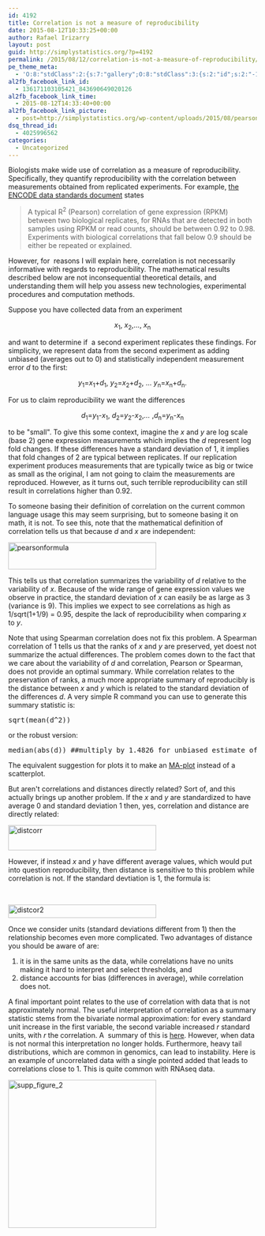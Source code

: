 ```yaml
---
id: 4192
title: Correlation is not a measure of reproducibility
date: 2015-08-12T10:33:25+00:00
author: Rafael Irizarry
layout: post
guid: http://simplystatistics.org/?p=4192
permalink: /2015/08/12/correlation-is-not-a-measure-of-reproducibility/
pe_theme_meta:
  - 'O:8:"stdClass":2:{s:7:"gallery";O:8:"stdClass":3:{s:2:"id";s:2:"-1";s:5:"width";s:0:"";s:6:"height";s:0:"";}s:5:"video";O:8:"stdClass":1:{s:2:"id";s:2:"-1";}}'
al2fb_facebook_link_id:
  - 136171103105421_843690649020126
al2fb_facebook_link_time:
  - 2015-08-12T14:33:40+00:00
al2fb_facebook_link_picture:
  - post=http://simplystatistics.org/wp-content/uploads/2015/08/pearsonformula-300x55.png
dsq_thread_id:
  - 4025996562
categories:
  - Uncategorized
---
```

Biologists make wide use of correlation as a measure of reproducibility. Specifically, they quantify reproducibility with the correlation between measurements obtained from replicated experiments. For example, [the ENCODE data standards document](https://genome.ucsc.edu/ENCODE/protocols/dataStandards/ENCODE_RNAseq_Standards_V1.0.pdf) states

> A typical R<sup>2</sup> (Pearson) correlation of gene expression (RPKM) between two biological replicates, for RNAs that are detected in both samples using RPKM or read counts, should be between 0.92 to 0.98. Experiments with biological correlations that fall below 0.9 should be either be repeated or explained.

However, for  reasons I will explain here, correlation is not necessarily informative with regards to reproducibility. The mathematical results described below are not inconsequential theoretical details, and understanding them will help you assess new technologies, experimental procedures and computation methods.

Suppose you have collected data from an experiment

<p style="text-align: center;">
  <em>x</em><sub>1</sub>, <em>x</em><sub>2</sub>,..., <em>x</em><sub>n</sub>
</p>

and want to determine if  a second experiment replicates these findings. For simplicity, we represent data from the second experiment as adding unbiased (averages out to 0) and statistically independent measurement error _d_ to the first:

<p style="text-align: center;">
  <em>y</em><sub>1</sub>=<em>x</em><sub>1</sub>+<em>d</em><sub>1</sub>, <em>y</em><sub>2</sub>=<em>x</em><sub>2</sub>+<em>d</em><sub>2</sub>, ... <em>y</em><sub>n</sub>=<em>x</em><sub>n</sub>+<em>d</em><sub>n</sub>.
</p>

For us to claim reproducibility we want the differences

<p style="text-align: center;">
  <em>d</em><sub>1</sub>=<em>y</em><sub>1</sub>-<em>x</em><sub>1</sub>, <em>d</em><sub>2</sub>=<em>y</em><sub>2</sub>-<em>x</em><sub>2</sub>,<em>... </em>,<em>d</em><sub>n</sub>=<em>y</em><sub>n</sub>-<em>x</em><sub>n</sub>
</p>

to be "small". To give this some context, imagine the _x_ and _y_ are log scale (base 2) gene expression measurements which implies the _d_ represent log fold changes. If these differences have a standard deviation of 1, it implies that fold changes of 2 are typical between replicates. If our replication experiment produces measurements that are typically twice as big or twice as small as the original, I am not going to claim the measurements are reproduced. However, as it turns out, such terrible reproducibility can still result in correlations higher than 0.92.

To someone basing their definition of correlation on the current common language usage this may seem surprising, but to someone basing it on math, it is not. To see this, note that the mathematical definition of correlation tells us that because _d_ and _x_ are independent:

[<img class=" aligncenter" src="http://simplystatistics.org/wp-content/uploads/2015/08/pearsonformula-300x55.png" alt="pearsonformula" width="300" height="55" />](http://simplystatistics.org/wp-content/uploads/2015/08/pearsonformula.png)

This tells us that correlation summarizes the variability of _d_ relative to the variability of _x_. Because of the wide range of gene expression values we observe in practice, the standard deviation of _x_ can easily be as large as 3 (variance is 9). This implies we expect to see correlations as high as 1/sqrt(1+1/9) = 0.95, despite the lack of reproducibility when comparing _x_ to _y_.

Note that using Spearman correlation does not fix this problem. A Spearman correlation of 1 tells us that the ranks of _x_ and _y_ are preserved, yet doest not summarize the actual differences. The problem comes down to the fact that we care about the variability of _d_ and correlation, Pearson or Spearman, does not provide an optimal summary. While correlation relates to the preservation of ranks, a much more appropriate summary of reproducibly is the distance between _x_ and _y_ which is related to the standard deviation of the differences _d_. A very simple R command you can use to generate this summary statistic is:

<pre>sqrt(mean(d^2))</pre>

or the robust version:

<pre>median(abs(d)) ##multiply by 1.4826 for unbiased estimate of true sd
</pre>

The equivalent suggestion for plots it to make an [MA-plot](https://en.wikipedia.org/wiki/MA_plot) instead of a scatterplot.

But aren't correlations and distances directly related? Sort of, and this actually brings up another problem. If the _x_ and _y_ are standardized to have average 0 and standard deviation 1 then, yes, correlation and distance are directly related:

[<img class=" size-medium wp-image-4202 aligncenter" src="http://simplystatistics.org/wp-content/uploads/2015/08/distcorr-300x51.png" alt="distcorr" width="300" height="51" srcset="http://simplystatistics.org/wp-content/uploads/2015/08/distcorr-300x51.png 300w, http://simplystatistics.org/wp-content/uploads/2015/08/distcorr-260x44.png 260w, http://simplystatistics.org/wp-content/uploads/2015/08/distcorr.png 878w" sizes="(max-width: 300px) 100vw, 300px" />](http://simplystatistics.org/wp-content/uploads/2015/08/distcorr.png)

However, if instead _x_ and _y_ have different average values, which would put into question reproducibility, then distance is sensitive to this problem while correlation is not. If the standard devtiation is 1, the formula is:

&nbsp;

[<img class=" size-medium wp-image-4204 aligncenter" src="http://simplystatistics.org/wp-content/uploads/2015/08/distcor2-300x27.png" alt="distcor2" width="300" height="27" srcset="http://simplystatistics.org/wp-content/uploads/2015/08/distcor2-300x27.png 300w, http://simplystatistics.org/wp-content/uploads/2015/08/distcor2-1024x94.png 1024w" sizes="(max-width: 300px) 100vw, 300px" />](http://simplystatistics.org/wp-content/uploads/2015/08/distcor2.png)

Once we consider units (standard deviations different from 1) then the relationship becomes even more complicated. Two advantages of distance you should be aware of are:

  1. it is in the same units as the data, while correlations have no units making it hard to interpret and select thresholds, and
  2. distance accounts for bias (differences in average), while correlation does not.

A final important point relates to the use of correlation with data that is not approximately normal. The useful interpretation of correlation as a summary statistic stems from the bivariate normal approximation: for every standard unit increase in the first variable, the second variable increased _r_ standard units, with _r_ the correlation. A  summary of this is [here](http://genomicsclass.github.io/book/pages/exploratory_data_analysis_2.html). However, when data is not normal this interpretation no longer holds. Furthermore, heavy tail distributions, which are common in genomics, can lead to instability. Here is an example of uncorrelated data with a single pointed added that leads to correlations close to 1. This is quite common with RNAseq data.

[<img class=" size-medium wp-image-4208 aligncenter" src="http://simplystatistics.org/wp-content/uploads/2015/08/supp_figure_2-300x300.png" alt="supp_figure_2" width="300" height="300" srcset="http://simplystatistics.org/wp-content/uploads/2015/08/supp_figure_2-300x300.png 300w, http://simplystatistics.org/wp-content/uploads/2015/08/supp_figure_2-1024x1024.png 1024w, http://simplystatistics.org/wp-content/uploads/2015/08/supp_figure_2-200x200.png 200w" sizes="(max-width: 300px) 100vw, 300px" />](http://simplystatistics.org/wp-content/uploads/2015/08/supp_figure_2.png)

&nbsp;